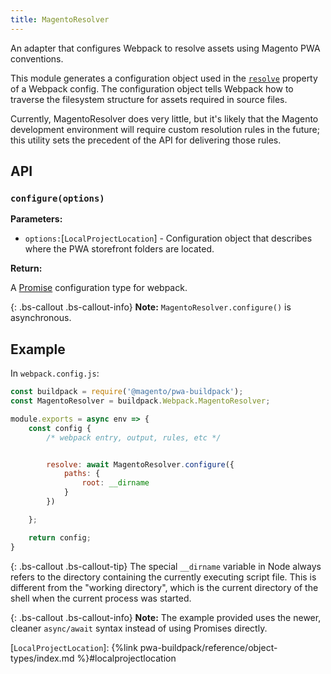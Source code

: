 ```yaml
---
title: MagentoResolver
---
```


An adapter that configures Webpack to resolve assets using Magento PWA conventions.

This module generates a configuration object used in the [`resolve`] property of a Webpack config.
The configuration object tells Webpack how to traverse the filesystem structure for assets required in source files.

Currently, MagentoResolver does very little, but it's likely that the Magento development environment will require custom resolution rules in the future; this utility sets the precedent of the API for delivering those rules.

## API

### `configure(options)`

**Parameters:**

* `options:`[`LocalProjectLocation`] - Configuration object that describes where the PWA storefront folders are located.

**Return:**

A [Promise] configuration type for webpack.

{: .bs-callout .bs-callout-info}
**Note:**
`MagentoResolver.configure()` is asynchronous.

## Example

In `webpack.config.js`:

``` js
const buildpack = require('@magento/pwa-buildpack');
const MagentoResolver = buildpack.Webpack.MagentoResolver;

module.exports = async env => {
    const config {
        /* webpack entry, output, rules, etc */


        resolve: await MagentoResolver.configure({
            paths: {
                root: __dirname
            }
        })

    };

    return config;
}
```



{: .bs-callout .bs-callout-tip}
The special `__dirname` variable in Node always refers to the directory containing the currently executing script file.
This is different from the "working directory", which is the current directory of the shell when the current process was started.

{: .bs-callout .bs-callout-info}
**Note:**
The example provided uses the newer, cleaner `async/await` syntax instead of using Promises directly.


[`resolve`]: https://webpack.js.org/configuration/resolve/
[Promise]: https://webpack.js.org/configuration/configuration-types/#exporting-a-promise
[`LocalProjectLocation`]: {%link pwa-buildpack/reference/object-types/index.md %}#localprojectlocation